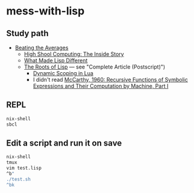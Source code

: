 # mess-with-lisp

## Study path

- [Beating the Averages](http://www.paulgraham.com/avg.html)
  - [High Shool Computing: The Inside Story](https://web.archive.org/web/20031208114627/http://www.trollope.org/scheme.html)
  - [What Made Lisp Different](http://www.paulgraham.com/diff.html)
  - [The Roots of Lisp](http://www.paulgraham.com/rootsoflisp.html) — see "Complete Article (Postscript)")
    - [Dynamic Scoping in Lua](https://leafo.net/guides/dynamic-scoping-in-lua.html)
    - I didn't read [McCarthy, 1960: Recursive Functions of Symbolic Expressions and Their Computation by Machine, Part I](http://jmc.stanford.edu/articles/recursive.html)

## REPL

```sh
nix-shell
sbcl
```

## Edit a script and run it on save

```sh
nix-shell
tmux
vim test.lisp
^b"
./test.sh
^bk
```
